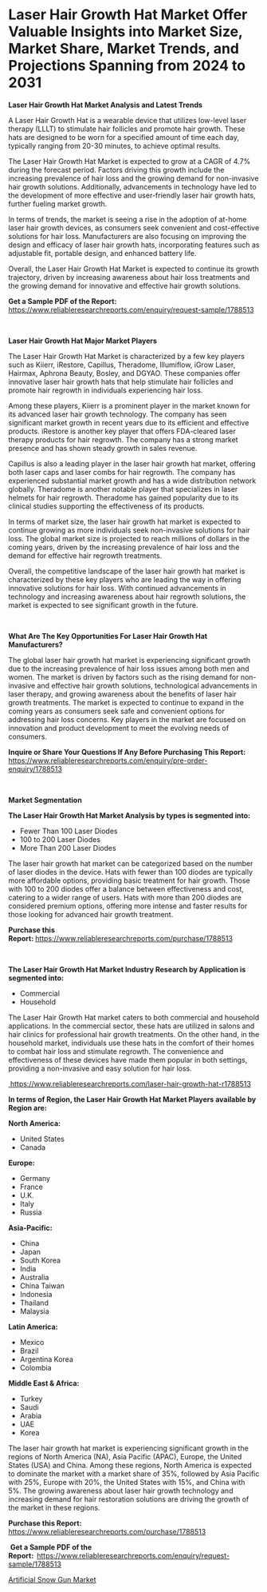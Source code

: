 <p><h1>Laser Hair Growth Hat Market Offer Valuable Insights into Market Size, Market Share, Market Trends, and Projections Spanning from 2024 to 2031</h1></p><p><strong>Laser Hair Growth Hat Market Analysis and Latest Trends</strong></p>
<p><p>A Laser Hair Growth Hat is a wearable device that utilizes low-level laser therapy (LLLT) to stimulate hair follicles and promote hair growth. These hats are designed to be worn for a specified amount of time each day, typically ranging from 20-30 minutes, to achieve optimal results.</p><p>The Laser Hair Growth Hat Market is expected to grow at a CAGR of 4.7% during the forecast period. Factors driving this growth include the increasing prevalence of hair loss and the growing demand for non-invasive hair growth solutions. Additionally, advancements in technology have led to the development of more effective and user-friendly laser hair growth hats, further fueling market growth.</p><p>In terms of trends, the market is seeing a rise in the adoption of at-home laser hair growth devices, as consumers seek convenient and cost-effective solutions for hair loss. Manufacturers are also focusing on improving the design and efficacy of laser hair growth hats, incorporating features such as adjustable fit, portable design, and enhanced battery life.</p><p>Overall, the Laser Hair Growth Hat Market is expected to continue its growth trajectory, driven by increasing awareness about hair loss treatments and the growing demand for innovative and effective hair growth solutions.</p></p>
<p><strong>Get a Sample PDF of the Report:&nbsp;</strong> <a href="https://www.reliableresearchreports.com/enquiry/request-sample/1788513">https://www.reliableresearchreports.com/enquiry/request-sample/1788513</a></p>
<p>&nbsp;</p>
<p><strong>Laser Hair Growth Hat Major Market Players</strong></p>
<p><p>The Laser Hair Growth Hat Market is characterized by a few key players such as Kiierr, iRestore, Capillus, Theradome, Illumiflow, iGrow Laser, Hairmax, Aphrona Beauty, Bosley, and DGYAO. These companies offer innovative laser hair growth hats that help stimulate hair follicles and promote hair regrowth in individuals experiencing hair loss.</p><p>Among these players, Kiierr is a prominent player in the market known for its advanced laser hair growth technology. The company has seen significant market growth in recent years due to its efficient and effective products. iRestore is another key player that offers FDA-cleared laser therapy products for hair regrowth. The company has a strong market presence and has shown steady growth in sales revenue.</p><p>Capillus is also a leading player in the laser hair growth hat market, offering both laser caps and laser combs for hair regrowth. The company has experienced substantial market growth and has a wide distribution network globally. Theradome is another notable player that specializes in laser helmets for hair regrowth. Theradome has gained popularity due to its clinical studies supporting the effectiveness of its products.</p><p>In terms of market size, the laser hair growth hat market is expected to continue growing as more individuals seek non-invasive solutions for hair loss. The global market size is projected to reach millions of dollars in the coming years, driven by the increasing prevalence of hair loss and the demand for effective hair regrowth treatments.</p><p>Overall, the competitive landscape of the laser hair growth hat market is characterized by these key players who are leading the way in offering innovative solutions for hair loss. With continued advancements in technology and increasing awareness about hair regrowth solutions, the market is expected to see significant growth in the future.</p></p>
<p>&nbsp;</p>
<p><strong>What Are The Key Opportunities For Laser Hair Growth Hat Manufacturers?</strong></p>
<p><p>The global laser hair growth hat market is experiencing significant growth due to the increasing prevalence of hair loss issues among both men and women. The market is driven by factors such as the rising demand for non-invasive and effective hair growth solutions, technological advancements in laser therapy, and growing awareness about the benefits of laser hair growth treatments. The market is expected to continue to expand in the coming years as consumers seek safe and convenient options for addressing hair loss concerns. Key players in the market are focused on innovation and product development to meet the evolving needs of consumers.</p></p>
<p><strong>Inquire or Share Your Questions If Any Before Purchasing This Report:</strong> <a href="https://www.reliableresearchreports.com/enquiry/pre-order-enquiry/1788513">https://www.reliableresearchreports.com/enquiry/pre-order-enquiry/1788513</a></p>
<p>&nbsp;</p>
<p><strong>Market Segmentation</strong></p>
<p><strong>The Laser Hair Growth Hat Market Analysis by types is segmented into:</strong></p>
<p><ul><li>Fewer Than 100 Laser Diodes</li><li>100 to 200 Laser Diodes</li><li>More Than 200 Laser Diodes</li></ul></p>
<p><p>The laser hair growth hat market can be categorized based on the number of laser diodes in the device. Hats with fewer than 100 diodes are typically more affordable options, providing basic treatment for hair growth. Those with 100 to 200 diodes offer a balance between effectiveness and cost, catering to a wider range of users. Hats with more than 200 diodes are considered premium options, offering more intense and faster results for those looking for advanced hair growth treatment.</p></p>
<p><strong>Purchase this Report:&nbsp;</strong><a href="https://www.reliableresearchreports.com/purchase/1788513">https://www.reliableresearchreports.com/purchase/1788513</a></p>
<p>&nbsp;</p>
<p><strong>The Laser Hair Growth Hat Market Industry Research by Application is segmented into:</strong></p>
<p><ul><li>Commercial</li><li>Household</li></ul></p>
<p><p>The Laser Hair Growth Hat market caters to both commercial and household applications. In the commercial sector, these hats are utilized in salons and hair clinics for professional hair growth treatments. On the other hand, in the household market, individuals use these hats in the comfort of their homes to combat hair loss and stimulate regrowth. The convenience and effectiveness of these devices have made them popular in both settings, providing a non-invasive and easy solution for hair loss.</p></p>
<p><a href="https://www.reliableresearchreports.com/laser-hair-growth-hat-r1788513">&nbsp;https://www.reliableresearchreports.com/laser-hair-growth-hat-r1788513</a></p>
<p><strong>In terms of Region, the Laser Hair Growth Hat Market Players available by Region are:</strong></p>
<p>
    <p> <strong> North America: </strong>
        <ul>
            <li>United States</li>
            <li>Canada</li>
        </ul>
        </p> 
    <p> <strong> Europe: </strong>
        <ul>
            <li>Germany</li>
            <li>France</li>
            <li>U.K.</li>
            <li>Italy</li>
            <li>Russia</li>
        </ul>
        </p> 
    <p> <strong> Asia-Pacific: </strong>
        <ul>
            <li>China</li>
            <li>Japan</li>
            <li>South Korea</li>
            <li>India</li>
            <li>Australia</li>
            <li>China Taiwan</li>
            <li>Indonesia</li>
            <li>Thailand</li>
            <li>Malaysia</li>
        </ul>
        </p> 
    <p> <strong> Latin America: </strong>
        <ul>
            <li>Mexico</li>
            <li>Brazil</li>
            <li>Argentina Korea</li>
            <li>Colombia</li>
        </ul>
        </p> 
    <p> <strong> Middle East & Africa: </strong>
        <ul>
            <li>Turkey</li>
            <li>Saudi</li>
            <li>Arabia</li>
            <li>UAE</li>
            <li>Korea</li>
        </ul>
    </p>
    </p>
<p><p>The laser hair growth hat market is experiencing significant growth in the regions of North America (NA), Asia Pacific (APAC), Europe, the United States (USA) and China. Among these regions, North America is expected to dominate the market with a market share of 35%, followed by Asia Pacific with 25%, Europe with 20%, the United States with 15%, and China with 5%. The growing awareness about laser hair growth technology and increasing demand for hair restoration solutions are driving the growth of the market in these regions.</p></p>
<p><strong>Purchase this Report: </strong><a href="https://www.reliableresearchreports.com/purchase/1788513">https://www.reliableresearchreports.com/purchase/1788513</a></p>
<p>&nbsp;<strong>Get a Sample PDF of the Report:&nbsp;&nbsp;</strong><a href="https://www.reliableresearchreports.com/enquiry/request-sample/1788513">https://www.reliableresearchreports.com/enquiry/request-sample/1788513</a></p>
<p><strong></strong></p>
<p><p><a href="https://view.publitas.com/reportprime-1/analyzing-artificial-snow-gun-market-dynamics-and-growth-drivers-and-forecasted-for-period-from-2024-to-2031/">Artificial Snow Gun Market</a></p></p>